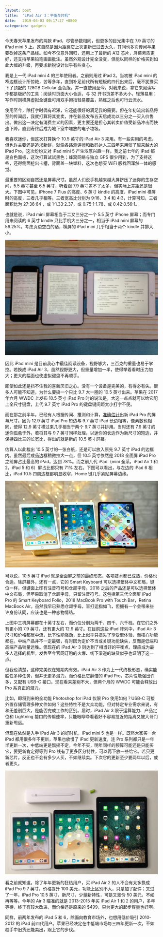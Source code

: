```yaml
---
layout: post
title:  "iPad Air 3：平衡与时机"
date:   2019-04-03 09:17:27 +0800
categories: gadgets
---
```

今天春天苹果发布的两款 iPad，尽管参数相同，但更多的目光集中在 7.9 英寸的 iPad mini 5 上。这自然是因为距离它上次更新已过去太久，其间也多次传闻苹果要砍掉这条产品线。如今不仅意外回归，还用上了最新的 A12 芯片，屏幕素质更好，还支持苹果铅笔画画批注。虽然外观设计完全没变，但能以同样的价格买到如此大幅的升级，再要求新锐设计似乎有些贪心。

我是上一代 iPad mini 4 的三年使用者。之前则用过 iPad 2。当初被 iPad mini 的窄边框设计所惊艳，苦等多年，直到补足前代所有短板的四代出来后，毫不犹豫买下了顶配的 128GB Cellular 金色版，并一直使用至今。对我来说，拿它来阅读写作都是极好的工具：阅读时页面大小合适，与 32 开书页差不多大小，轻薄易用；写作时则横屏虚拟全键盘可用双手拇指轻易覆盖，熟练之后也可行云流水。

使用至今，除打字时偶有迟滞，它还能很好的满足我的需要。但在年初流出新品将至的传闻后，我就打算将其变卖，并在新品发布五天后成功以三分之一买入价售出。做出这一决定有消费主义的因素，更主要还是担心其转卖价值受新品冲击而快速下降，直到寿终后成为地下室中堆放的电子垃圾。

我喜欢迷你，但这次打算换个 10.5 英寸的 iPad Air 3 来用。有一些实用的考虑，但也许主要还是追求新鲜，就像各路测评师和数码达人三四年来用惯了越来越大的 iPad Pro，这次纷纷又对 iPad mini 5 产生浓厚兴趣一样。我之前七年的 iPad 都是白色面板，这次打算试试黑色；蜂窝网络与独立 GPS 很少用到，为了支持这些，还得侧面挖出卡槽，背面盖一块塑料，这次也想买 WiFi 版找回浑然一体的感觉。

最重要的区别自然还是屏幕尺寸。虽然人们说手机越来越大屏挤压了迷你的生存空间，5.5 英寸甚至 6.5 英寸，听着跟 7.9 英寸差不了太多，但实际上差距还是很大。下图中可见，iPhone 7 Plus 的高度、6 英寸 kindle 的高度、iPad mini 横屏时的高度，三者几乎相等。三者宽高比分别为 9:16、3:4 和 4:3，计算可知，三者面积比为 27:36:64 ，或 1:1.33:2.37，或 0.75:1:1.78，或 0.42:0.56:1。

也就是说，iPad mini 屏幕相当于二又三分之一个 5.5 英寸 iPhone 屏幕；而专门用来阅读的 6 英寸 kindle 只比手机大三分之一，相当于 iPad mini 屏幕的 56.25%。考虑页边空白的话，横屏的 iPad mini 几乎相当于两个 kindle 并排大小。

![iPhone7Plus/kindle/Air3同高](images/air3size1.jpg)

因此 iPad mini 是目前我心中最佳阅读设备，视野够大，三百克的重量也易于掌控。若换成 iPad Air 3，虽然视野更大，但重量增加一半，使得举着看时压力加大；更大的幅面也使虚拟键盘不再顺手。

即使如此还是挡不住我的喜新厌旧之心。没有一个设备是完美的，有得必有失。很多人可能不知道，为什么要搞一个只比 9.7 大一圈的 10.5 英寸出来。苹果在 2017 年六月 WWDC 上发布 10.5 英寸 iPad Pro 时的说法是，大这一点点就可以给它配上全尺寸键盘，上代 9.7 英寸 iPad Pro 的键盘键间距太小打字不便。

而在那之前半年，已经有人根据传闻、推测和计算，[准确估计](https://blog.studioneat.com/why-would-apple-release-a-10-5-ipad-ca4441f7f628#.maby69gmg)出新 iPad Pro 的屏幕尺寸。因为 12.9 英寸 iPad Pro 短边与 9.7 英寸 iPad 长边相等，像素数也相同，使得 12.9 英寸横过来几乎相当于两个 9.7 英寸并排用。当时还有 7.9 英寸的迷你孤悬于外，若将其与 9.7 英寸同样处理，以迷你的长边作为新尺寸的短边，并保持四比三的长宽比，得出的就是新的 10.5 英寸屏幕。

估算人以此裁出 10.5 英寸的一张白纸，还是可以放入原先 9.7 英寸 iPad 的边框内。虽然最后成品边框稍微拉大一点，但 10.5 英寸依然是 2018 全面屏 iPad Pro 之前屏占比最高的 iPad，达到 78%。而之前几代 iPad（mini 全系，iPad Air 1 和 2，iPad 5 和 6）屏占比都只有 71% 左右。下图可以看出，与左边的 iPad 6 相比，iPad 10.5 四周边框都明显收窄，Home 键几乎紧贴屏幕边缘。

![9.7/10.5/11英寸iPad](images/air3size2.jpg)

可以说，10.5 英寸 iPad 就是全面屏之前的最终形态，各项技术都已成熟，价格也合适。除屏幕外，还有一点，它的 Smart Keyboard 可以选择繁体中文布局，键位一样，但键面上印有注音符号和仓颉字母。2018 之后的产品还是可以选择繁体中文布局，但苹果取消了仓颉字母，只留注音符号。这包括第三代全面屏 iPad Pro 的 Smart Keyboard Folio，2018 MacBook Pro with Touch Bar，Retina MacBook Air。虽然我早已熟悉仓颉字母，盲打运指如飞，但拥有一个会带来些许身份认同，应该也是一种恋物情结。

上图中三机屏幕都在十英寸左右，而价位分别为两千、四千、六千档。在它们之外有更小的 7.9 英寸，还有更大的 12.9 英寸。在目前这些 iPad 阵列中，iPad Air 3 尺寸和价格都居中流，比下性能强劲，比上似乎只损失了享受型体验，而核心功能都在。中端产品并不一定最强，有时因为定价不当或关键功能缺失，反而是低端和高端产品销量远胜。但现在的 iPad Air 3 则达到了相当好的平衡点，理应成为最多人选择的机型。发售至今官网订购的火爆、线下渠道的缺货似乎也证明了这一点。

但我也清楚，这种完美仅在短期内有效。iPad Air 3 作为上一代终极形态，确实能胜任多种任务，但并无更多潜力。而价格比它翻倍的 iPad Pro，芯片性能强出许多，又配有 USB-C 接口。现在看来差别不大，但两个月的 WWDC 可能会释放出 Pro 系真正的潜力。

比如，即将到来的全功能 Photoshop for iPad 仅限 Pro 使用如何？USB-C 可接外置存储管理多种文件如何？这些特性不是大众功能，但对特定专业需求来说，有和无差别巨大，是能否完成工作的区别。届时，iPad Air 3 限于运算能力、产品定位和 Lightning 接口的传输速率，只能眼睁睁看着好不容易拉近的距离又被大哥们重新甩远。

但现在依然是入手 iPad Air 3 的好时机，iPad mini 5 也是一样。既然大家买一台 iPad 都用很多年不更新，苹果也放慢了 iPad 更新速度，连 Pro 系列都只是一年半更新一次，中低端更是飘摇不定。今年不买，明年同样的预算可能还是只能买它，要更新肯定得等到 Pro 线有了更多区分特性，可以再下放一些给它。若只更新芯片，反正也不会有多少人买，不如继续卖。下次它的更新至少要两年以后，或者更久。

![9.7/10.5/12.9英寸iPad](images/air3size3.jpg)

看之前就知道。除了年年更新的狂热用户，买 iPad Air 2 的人不会有太多换成 iPad Pro 9.7 英寸，价格提升 100 美元，功能上区别不大，只是加了配件；又过了一年，iPad Pro 10.5 英寸，新尺寸，少量新特性，可是又涨价 50 美元，不如再等等。今年的 Air 3 瞄准的就是 2013-2015 年买 iPad Air 1 和 2 的用户，多年等待，终于有较大改进，而价格还是原来的 $499，只为更大的起步容量也好啊。

同样，前两年发布的 iPad 5 和 6，除面向教育市场外，也想用低价吸引 2010-2012 的 iPad 前四代用户。苹果已经决定在中低端市场每三四年更新一次，不如趁手中旧货还能卖出，跟上它的步伐。
